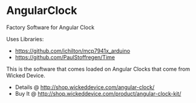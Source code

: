 AngularClock
============

Factory Software for Angular Clock

Uses Libraries: 
* https://github.com/ichilton/mcp7941x_arduino
* https://github.com/PaulStoffregen/Time

This is the software that comes loaded on Angular Clocks that come from Wicked Device.
* Details  @  http://shop.wickeddevice.com/angular-clock/ ‎
* Buy It @ http://shop.wickeddevice.com/product/angular-clock-kit/
